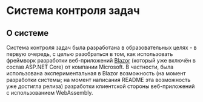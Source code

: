 # Система контроля задач

## О системе

Система контроля задач была разработана в образовательных целях - в первую очередь, с целью разобраться в том, как использовать фреймворк разработки веб-приложений [Blazor](https://dotnet.microsoft.com/apps/aspnet/web-apps/blazor "Ссылка на сайт Blazor") (который уже включён в состав ASP.NET Core) от компании Microsoft. В частности, была использована экспериментальная в Blazor возможность (на момент разработки системы; на момент написания README эта возможность уже достигла релиза) разработки клиентской стороны веб-приложений с использованием WebAssembly.
